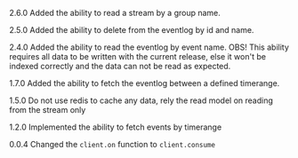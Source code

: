 2.6.0
Added the ability to read a stream by a group name.

2.5.0
Added the ability to delete from the eventlog by id and name.

2.4.0
Added the ability to read the eventlog by event name. 
OBS! This ability requires all data to be written with the current release, else it won't be indexed correctly and the data can not be read as expected.

1.7.0
Added the ability to fetch the eventlog between a defined timerange.

1.5.0
Do not use redis to cache any data, rely the read model on reading from the stream only

1.2.0
Implemented the ability to fetch events by timerange

0.0.4
Changed the `client.on` function to `client.consume`